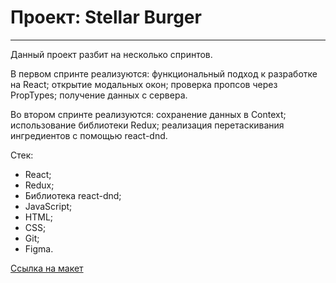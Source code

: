 # Проект: Stellar Burger
____________________________

Данный проект разбит на несколько спринтов.

В первом спринте реализуются: функциональный подход к разработке на React; открытие модальных окон; проверка пропсов через PropTypes; получение данных с сервера.

Во втором спринте реализуются: сохранение данных в Context; использование библиотеки Redux; реализация перетаскивания ингредиентов с помощью react-dnd.

Стек:
- React;
- Redux;
- Библиотека react-dnd;
- JavaScript;
- HTML;
- CSS;
- Git;
- Figma.

[Ссылка на макет](https://www.figma.com/file/ocw9a6hNGeAejl4F3G9fp8/React-_-%D0%9F%D1%80%D0%BE%D0%B5%D0%BA%D1%82%D0%BD%D1%8B%D0%B5-%D0%B7%D0%B0%D0%B4%D0%B0%D1%87%D0%B8-(3-%D0%BC%D0%B5%D1%81%D1%8F%D1%86%D0%B0)_external_link?node-id=2973%3A2032&t=cKKnqRjiK6OXsFbH-0)

